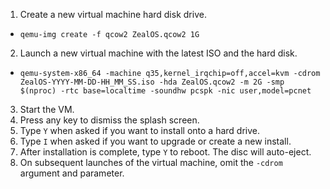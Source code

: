 1. Create a new virtual machine hard disk drive.
  * `qemu-img create -f qcow2 ZealOS.qcow2 1G`
2. Launch a new virtual machine with the latest ISO and the hard disk.
  * `qemu-system-x86_64 -machine q35,kernel_irqchip=off,accel=kvm -cdrom ZealOS-YYYY-MM-DD-HH_MM_SS.iso -hda ZealOS.qcow2 -m 2G -smp $(nproc) -rtc base=localtime -soundhw pcspk -nic user,model=pcnet`
3. Start the VM.
4. Press any key to dismiss the splash screen.
5. Type `Y` when asked if you want to install onto a hard drive.
6. Type `I` when asked if you want to upgrade or create a new install.
7. After installation is complete, type `Y` to reboot. The disc will auto-eject.
8. On subsequent launches of the virtual machine, omit the `-cdrom` argument and parameter.